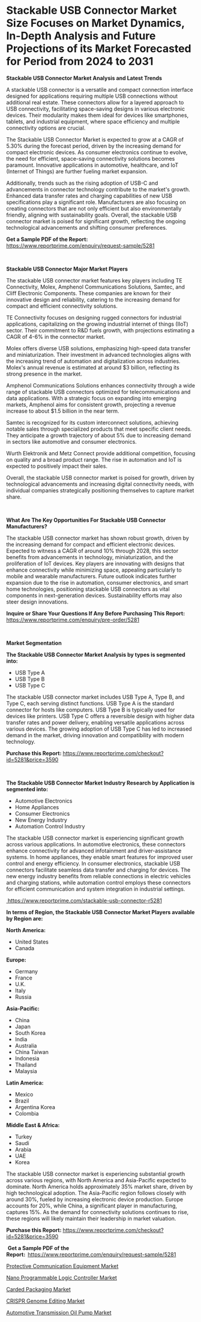 <p><h1>Stackable USB Connector Market Size Focuses on Market Dynamics, In-Depth Analysis and Future Projections of its Market Forecasted for Period from 2024 to 2031</h1></p><p><strong>Stackable USB Connector Market Analysis and Latest Trends</strong></p>
<p><p>A stackable USB connector is a versatile and compact connection interface designed for applications requiring multiple USB connections without additional real estate. These connectors allow for a layered approach to USB connectivity, facilitating space-saving designs in various electronic devices. Their modularity makes them ideal for devices like smartphones, tablets, and industrial equipment, where space efficiency and multiple connectivity options are crucial.</p><p>The Stackable USB Connector Market is expected to grow at a CAGR of 5.30% during the forecast period, driven by the increasing demand for compact electronic devices. As consumer electronics continue to evolve, the need for efficient, space-saving connectivity solutions becomes paramount. Innovative applications in automotive, healthcare, and IoT (Internet of Things) are further fueling market expansion. </p><p>Additionally, trends such as the rising adoption of USB-C and advancements in connector technology contribute to the market's growth. Enhanced data transfer rates and charging capabilities of new USB specifications play a significant role. Manufacturers are also focusing on creating connectors that are not only efficient but also environmentally friendly, aligning with sustainability goals. Overall, the stackable USB connector market is poised for significant growth, reflecting the ongoing technological advancements and shifting consumer preferences.</p></p>
<p><strong>Get a Sample PDF of the Report:&nbsp;</strong> <a href="https://www.reportprime.com/enquiry/request-sample/5281">https://www.reportprime.com/enquiry/request-sample/5281</a></p>
<p>&nbsp;</p>
<p><strong>Stackable USB Connector Major Market Players</strong></p>
<p><p>The stackable USB connector market features key players including TE Connectivity, Molex, Amphenol Communications Solutions, Samtec, and Cliff Electronic Components. These companies are known for their innovative design and reliability, catering to the increasing demand for compact and efficient connectivity solutions.</p><p>TE Connectivity focuses on designing rugged connectors for industrial applications, capitalizing on the growing industrial internet of things (IIoT) sector. Their commitment to R&D fuels growth, with projections estimating a CAGR of 4-6% in the connector market.</p><p>Molex offers diverse USB solutions, emphasizing high-speed data transfer and miniaturization. Their investment in advanced technologies aligns with the increasing trend of automation and digitalization across industries. Molex's annual revenue is estimated at around $3 billion, reflecting its strong presence in the market.</p><p>Amphenol Communications Solutions enhances connectivity through a wide range of stackable USB connectors optimized for telecommunications and data applications. With a strategic focus on expanding into emerging markets, Amphenol aims for consistent growth, projecting a revenue increase to about $1.5 billion in the near term.</p><p>Samtec is recognized for its custom interconnect solutions, achieving notable sales through specialized products that meet specific client needs. They anticipate a growth trajectory of about 5% due to increasing demand in sectors like automotive and consumer electronics.</p><p>Wurth Elektronik and Metz Connect provide additional competition, focusing on quality and a broad product range. The rise in automation and IoT is expected to positively impact their sales.</p><p>Overall, the stackable USB connector market is poised for growth, driven by technological advancements and increasing digital connectivity needs, with individual companies strategically positioning themselves to capture market share.</p></p>
<p>&nbsp;</p>
<p><strong>What Are The Key Opportunities For Stackable USB Connector Manufacturers?</strong></p>
<p><p>The stackable USB connector market has shown robust growth, driven by the increasing demand for compact and efficient electronic devices. Expected to witness a CAGR of around 10% through 2028, this sector benefits from advancements in technology, miniaturization, and the proliferation of IoT devices. Key players are innovating with designs that enhance connectivity while minimizing space, appealing particularly to mobile and wearable manufacturers. Future outlook indicates further expansion due to the rise in automation, consumer electronics, and smart home technologies, positioning stackable USB connectors as vital components in next-generation devices. Sustainability efforts may also steer design innovations.</p></p>
<p><strong>Inquire or Share Your Questions If Any Before Purchasing This Report:</strong> <a href="https://www.reportprime.com/enquiry/pre-order/5281">https://www.reportprime.com/enquiry/pre-order/5281</a></p>
<p>&nbsp;</p>
<p><strong>Market Segmentation</strong></p>
<p><strong>The Stackable USB Connector Market Analysis by types is segmented into:</strong></p>
<p><ul><li>USB Type A</li><li>USB Type B</li><li>USB Type C</li></ul></p>
<p><p>The stackable USB connector market includes USB Type A, Type B, and Type C, each serving distinct functions. USB Type A is the standard connector for hosts like computers. USB Type B is typically used for devices like printers. USB Type C offers a reversible design with higher data transfer rates and power delivery, enabling versatile applications across various devices. The growing adoption of USB Type C has led to increased demand in the market, driving innovation and compatibility with modern technology.</p></p>
<p><strong>Purchase this Report:&nbsp;</strong><a href="https://www.reportprime.com/checkout?id=5281&price=3590">https://www.reportprime.com/checkout?id=5281&price=3590</a></p>
<p>&nbsp;</p>
<p><strong>The Stackable USB Connector Market Industry Research by Application is segmented into:</strong></p>
<p><ul><li>Automotive Electronics</li><li>Home Appliances</li><li>Consumer Electronics</li><li>New Energy Industry</li><li>Automation Control Industry</li></ul></p>
<p><p>The stackable USB connector market is experiencing significant growth across various applications. In automotive electronics, these connectors enhance connectivity for advanced infotainment and driver-assistance systems. In home appliances, they enable smart features for improved user control and energy efficiency. In consumer electronics, stackable USB connectors facilitate seamless data transfer and charging for devices. The new energy industry benefits from reliable connections in electric vehicles and charging stations, while automation control employs these connectors for efficient communication and system integration in industrial settings.</p></p>
<p><a href="https://www.reportprime.com/stackable-usb-connector-r5281">&nbsp;https://www.reportprime.com/stackable-usb-connector-r5281</a></p>
<p><strong>In terms of Region, the Stackable USB Connector Market Players available by Region are:</strong></p>
<p>
    <p> <strong> North America: </strong>
        <ul>
            <li>United States</li>
            <li>Canada</li>
        </ul>
        </p> 
    <p> <strong> Europe: </strong>
        <ul>
            <li>Germany</li>
            <li>France</li>
            <li>U.K.</li>
            <li>Italy</li>
            <li>Russia</li>
        </ul>
        </p> 
    <p> <strong> Asia-Pacific: </strong>
        <ul>
            <li>China</li>
            <li>Japan</li>
            <li>South Korea</li>
            <li>India</li>
            <li>Australia</li>
            <li>China Taiwan</li>
            <li>Indonesia</li>
            <li>Thailand</li>
            <li>Malaysia</li>
        </ul>
        </p> 
    <p> <strong> Latin America: </strong>
        <ul>
            <li>Mexico</li>
            <li>Brazil</li>
            <li>Argentina Korea</li>
            <li>Colombia</li>
        </ul>
        </p> 
    <p> <strong> Middle East & Africa: </strong>
        <ul>
            <li>Turkey</li>
            <li>Saudi</li>
            <li>Arabia</li>
            <li>UAE</li>
            <li>Korea</li>
        </ul>
    </p>
    </p>
<p><p>The stackable USB connector market is experiencing substantial growth across various regions, with North America and Asia-Pacific expected to dominate. North America holds approximately 35% market share, driven by high technological adoption. The Asia-Pacific region follows closely with around 30%, fueled by increasing electronic device production. Europe accounts for 20%, while China, a significant player in manufacturing, captures 15%. As the demand for connectivity solutions continues to rise, these regions will likely maintain their leadership in market valuation.</p></p>
<p><strong>Purchase this Report: </strong><a href="https://www.reportprime.com/checkout?id=5281&price=3590">https://www.reportprime.com/checkout?id=5281&price=3590</a></p>
<p>&nbsp;<strong>Get a Sample PDF of the Report:&nbsp;&nbsp;</strong><a href="https://www.reportprime.com/enquiry/request-sample/5281">https://www.reportprime.com/enquiry/request-sample/5281</a></p>
<p><strong></strong></p>
<p><p><a href="https://issuu.com/reportprime-2/docs/protective-communication-equipment-_89b37977bdcc8f">Protective Communication Equipment Market</a></p><p><a href="https://issuu.com/reportprime-2/docs/nano-programmable-logic-controller-_cbd3d8cf35652f">Nano Programmable Logic Controller Market</a></p><p><a href="https://www.linkedin.com/pulse/carded-packaging-market-research-report-exploring-size-sdewe?trackingId=372XBrmkSJelzGgJMkySMw%3D%3D">Carded Packaging Market</a></p><p><a href="https://www.linkedin.com/pulse/global-crispr-genome-editing-market-size-expected-experience-yzeve?trackingId=%2BdUoqeS5Q5uLz%2Bb3YIAiSg%3D%3D">CRISPR Genome Editing Market</a></p><p><a href="https://medium.com/@lavernacole75/market-forecast-global-automotive-transmission-oil-pump-trends-and-impact-analysis-2024-2031-by-32989b83f409">Automotive Transmission Oil Pump Market</a></p></p>